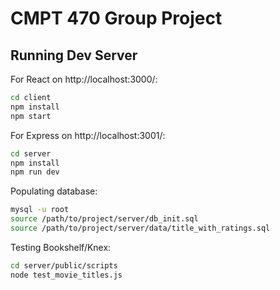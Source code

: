 # CMPT 470 Group Project

## Running Dev Server

For React on http://localhost:3000/:

```bash
cd client
npm install
npm start
```

For Express on http://localhost:3001/:

```bash
cd server
npm install
npm run dev
```

Populating database:

```bash
mysql -u root
source /path/to/project/server/db_init.sql
source /path/to/project/server/data/title_with_ratings.sql
```

Testing Bookshelf/Knex:

```bash
cd server/public/scripts
node test_movie_titles.js
```
